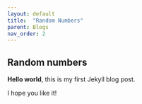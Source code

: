 ```yaml
---
layout: default
title:  "Random Numbers"
parent: Blogs
nav_order: 2
---
```


## Random numbers

**Hello world**, this is my first Jekyll blog post.

I hope you like it!

